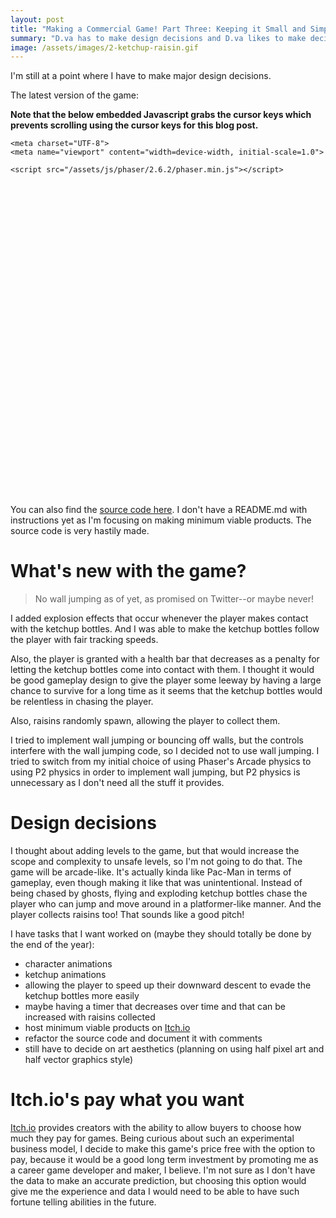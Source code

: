 ```yaml
---
layout: post
title: "Making a Commercial Game! Part Three: Keeping it Small and Simple!"
summary: "D.va has to make design decisions and D.va likes to make decisions quickly!"
image: /assets/images/2-ketchup-raisin.gif
---
```


I'm still at a point where I have to make major design decisions.

The latest version of the game:

**Note that the below embedded Javascript grabs the cursor keys which prevents scrolling using the cursor keys for this blog post.**

<html>

<head>
    <title>Template</title>

    <meta charset="UTF-8">
    <meta name="viewport" content="width=device-width, initial-scale=1.0">

    <script src="/assets/js/phaser/2.6.2/phaser.min.js"></script>

</head>

<body>
    <div style='width:500px;height:500px' id="phaser"></div>
    <script>
        var __extends = (this && this.__extends) || function (d, b) {
            for (var p in b) if (b.hasOwnProperty(p)) d[p] = b[p];
            function __() { this.constructor = d; }
            d.prototype = b === null ? Object.create(b) : (__.prototype = b.prototype, new __());
        };
        /*
         * Template
         */
        var GameModuleName;
        (function (GameModuleName) {
            /*
             * Boot state for only loading the loading screen
             */
            var BootState = (function (_super) {
                __extends(BootState, _super);
                function BootState() {
                    return _super.call(this) || this;
                }
                BootState.prototype.init = function () {
                    // Set scale using ScaleManager
                    this.game.scale.scaleMode = Phaser.ScaleManager.SHOW_ALL;
                    // Set background color
                    this.game.stage.backgroundColor = "#1e97d8";
                };
                BootState.prototype.preload = function () {
                    // Load loading screen image
                };
                BootState.prototype.create = function () {
                    // Start true loading state
                    this.game.state.start("PreloadState");
                };
                return BootState;
            }(Phaser.State));
            GameModuleName.BootState = BootState;
            /*
             * Preload state for actually loading assets
             */
            var PreloadState = (function (_super) {
                __extends(PreloadState, _super);
                function PreloadState() {
                    return _super.call(this) || this;
                }
                PreloadState.prototype.preload = function () {
                    // Display the loading screen image
                    // Load assets
                    // test square graphic
                    var playerSquare = this.game.add.bitmapData(64, 64);
                    playerSquare.rect(0, 0, 64, 64, 'rgb(255, 192, 203)');
                    this.game.cache.addBitmapData('player', playerSquare);
                    // test ketchup graphic
                    var ketchupSqaure = this.game.add.bitmapData(10, 50);
                    ketchupSqaure.rect(0, 0, 10, 50, 'rgb(255,10,10)');
                    this.game.cache.addBitmapData('ketchup', ketchupSqaure);
                    // explosion graphic
                    var explosionCircle = this.game.add.bitmapData(32, 32);
                    explosionCircle.circle(16, 16, 16, 'rgb(255,255,255');
                    this.game.cache.addBitmapData('explosionCircle', explosionCircle);
                    // raisin graphic
                    var raisin = this.game.add.bitmapData(24, 24);
                    raisin.circle(12, 12, 12, 'rgb(54, 27, 79)');
                    this.game.cache.addBitmapData('raisin', raisin);
                };
                PreloadState.prototype.create = function () {
                    this.game.state.start("GameState");
                };
                return PreloadState;
            }(Phaser.State));
            GameModuleName.PreloadState = PreloadState;
            // enum for movement directions
            var Movement;
            (function (Movement) {
                Movement[Movement["Left"] = 0] = "Left";
                Movement[Movement["Right"] = 1] = "Right";
                Movement[Movement["Jump"] = 2] = "Jump";
            })(Movement = GameModuleName.Movement || (GameModuleName.Movement = {}));
            var KetchupSprite = (function (_super) {
                __extends(KetchupSprite, _super);
                function KetchupSprite(game, x, y, key) {
                    var _this = _super.call(this, game, x, y, key) || this;
                    _this.isFollowing = false;
                    _this.game.physics.arcade.enable(_this);
                    _this.checkWorldBounds = true;
                    _this.outOfBoundsKill = true;
                    // Add to the display, but the physics system already did this, so this is redundant.
                    _this.game.stage.addChild(_this);
                    return _this;
                }
                KetchupSprite.prototype.update = function () {
                    if (this.isFollowing) {
                        var angle = Phaser.Math.angleBetweenPoints(this.position, this.targetToFollow.body);
                        this.body.velocity.x = Math.cos(angle) * 200;
                        this.body.velocity.y = Math.sin(angle) * 200;
                    }
                };
                return KetchupSprite;
            }(Phaser.Sprite));
            GameModuleName.KetchupSprite = KetchupSprite;
            /*
             * The main game running state
             */
            var GameState = (function (_super) {
                __extends(GameState, _super);
                function GameState() {
                    var _this = _super.call(this) || this;
                    _this.livesCounter = 100;
                    _this.raisinsCollected = 0;
                    return _this;
                }
                GameState.prototype.create = function () {
                    var _this = this;
                    this.game.physics.startSystem(Phaser.Physics.ARCADE);
                    //this.game.physics.arcade.gravity.x = -400;            
                    // add cursor keys controls
                    this.cursors = this.game.input.keyboard.createCursorKeys();
                    this.player = this.game.add.sprite(100, this.game.world.centerY, this.game.cache.getBitmapData('player'));
                    this.game.physics.arcade.enable(this.player);
                    this.player.body.gravity = new Phaser.Point(-this.game.physics.arcade.gravity.x, 400);
                    this.player.body.collideWorldBounds = true;
                    this.player.anchor.setTo(0.5, 0.5);
                    this.ketchupGroup = this.game.add.group();
                    var spawnTimer = this.game.time.create(false);
                    spawnTimer.loop(800, function () {
                        var singleKetchup = _this.ketchupGroup.add(new KetchupSprite(_this.game, _this.game.rnd.integerInRange(0, _this.game.width), _this.game.rnd.integerInRange(0, 150), _this.game.cache.getBitmapData('ketchup')));
                        // wait then attack
                        var waitTimer = _this.game.time.create(true);
                        waitTimer.add(500, function () {
                            singleKetchup.targetToFollow = _this.player;
                            singleKetchup.isFollowing = true;
                        }, _this);
                        waitTimer.start();
                        // TTL
                        var TTLTimer = _this.game.time.create(true);
                        TTLTimer.add(5000, function () {
                            singleKetchup.kill();
                            waitTimer.destroy();
                        }, _this);
                        TTLTimer.start();
                    }, this);
                    spawnTimer.start();
                    this.textLives = this.game.add.text(0, 50, "" + this.livesCounter, {
                        font: '4em "Segoe UI", Impact, sans-serif',
                        fontWeight: "700",
                        fill: "#ffffff",
                        align: "center"
                    });
                    this.textRaisins = this.game.add.text(0, this.textLives.bottom, "" + this.raisinsCollected, {
                        font: '4em "Segoe UI", Impact, sans-serif',
                        fontWeight: "700",
                        fill: "#361b4f",
                        align: "center"
                    });
                    this.raisinGroup = this.game.add.group();
                    var raisinSpawnTimer = this.game.time.create(false);
                    raisinSpawnTimer.loop(1500, function () {
                        var singleRaisin = _this.raisinGroup.create(_this.game.rnd.integerInRange(0, _this.game.width - 24), _this.game.rnd.integerInRange(_this.game.world.centerY - 64, _this.game.world.height - 24), _this.game.cache.getBitmapData('raisin'));
                        _this.game.physics.arcade.enable(singleRaisin);
                    }, this);
                    raisinSpawnTimer.start();
                    this.lifeBarHolder = this.game.add.graphics(10, 10);
                    this.lifeBarHolder.lineStyle(5, 0xffffff);
                    this.lifeBarHolder.drawRoundedRect(0, 0, 100, 30, 9);
                    this.lifeBar = this.game.add.graphics(10, 10);
                    this.lifeBar.beginFill(0xF1C40F);
                    this.lifeBar.drawRoundedRect(0, 0, 100 * this.livesCounter / 100, 30, 9);
                    this.lifeBar.endFill();
                    this.lifeBar.beginFill(0x999999);
                };
                /*
                 * controls player horizontal movement
                 */
                GameState.prototype.movePlayer = function (direction) {
                    // If the player is in mid-air, decrease their movement speed by 10%.
                    var speedModifier = 0;
                    if (!this.player.body.onFloor()) {
                        speedModifier = 0.10 * GameState.MOVE_VELOCITY;
                    }
                    if (direction === GameModuleName.Movement.Left) {
                        this.player.body.velocity.x = -GameState.MOVE_VELOCITY - speedModifier;
                    }
                    else if (direction === GameModuleName.Movement.Right) {
                        this.player.body.velocity.x = GameState.MOVE_VELOCITY - speedModifier;
                    }
                    else if (direction === GameModuleName.Movement.Jump) {
                        // checks to see if the player is on the ground, then jumps and plays jumping sound
                        if (this.player.body.onFloor()) {
                            this.player.body.velocity.y = -GameState.JUMP_VELOCITY;
                        }
                    }
                };
                GameState.prototype.collisionKetchupPlayer = function (player, ketchup) {
                    var newExplosion = this.game.add.sprite(ketchup.x, ketchup.y, this.game.cache.getBitmapData('explosionCircle'));
                    newExplosion.anchor.setTo(0.5, 0.5);
                    this.game.physics.arcade.enable(newExplosion);
                    var tween = this.game.add.tween(newExplosion.scale).to({ x: 5, y: 5 }, 300, "Linear", true);
                    tween.onComplete.add(function () {
                        newExplosion.kill();
                    }, this);
                    ketchup.kill();
                    this.livesCounter--;
                };
                GameState.prototype.collisionRaisinPlayer = function (player, raisin) {
                    raisin.kill();
                    this.raisinsCollected++;
                };
                GameState.prototype.update = function () {
                    this.game.physics.arcade.collide(this.player, this.ketchupGroup, this.collisionKetchupPlayer, null, this);
                    this.game.physics.arcade.overlap(this.player, this.raisinGroup, this.collisionRaisinPlayer, null, this);
                    this.textLives.text = "" + this.livesCounter;
                    this.textRaisins.text = "" + this.raisinsCollected;
                    // reset the player's avatar's velocity so it won't move forever
                    this.player.body.velocity.x = 0;
                    // processing cursor keys or onscreen controls input to move the player avatar
                    if (this.cursors.left.isDown) {
                        this.movePlayer(GameModuleName.Movement.Left);
                    }
                    else if (this.cursors.right.isDown) {
                        this.movePlayer(GameModuleName.Movement.Right);
                    }
                    if (this.cursors.up.isDown) {
                        this.movePlayer(GameModuleName.Movement.Jump);
                    }
                    this.lifeBar.clear();
                    this.lifeBar.beginFill(0xF1C40F);
                    this.lifeBar.drawRoundedRect(0, 0, 100 * this.livesCounter / 100, 30, 9);
                    this.lifeBar.endFill();
                    this.lifeBar.beginFill(0x999999);
                };
                return GameState;
            }(Phaser.State));
            GameState.MOVE_VELOCITY = 365;
            GameState.JUMP_VELOCITY = GameState.MOVE_VELOCITY + GameState.MOVE_VELOCITY * 0.38;
            GameModuleName.GameState = GameState;
            var Game = (function () {
                function Game() {
                    this.game = new Phaser.Game(550, 550, Phaser.AUTO, "phaser");
                    /* The boot state will contain an init() for the scale manager and will load the loading screen,
                     * while the preloader will display the loading screen and load assets and then start the main game state.
                     */
                    this.game.state.add("BootState", BootState, true);
                    this.game.state.add("PreloadState", PreloadState);
                    this.game.state.add("GameState", GameState);
                }
                return Game;
            }());
            GameModuleName.Game = Game;
        })(GameModuleName || (GameModuleName = {}));
        window.onload = function () {
            var game = new GameModuleName.Game();
        };
    </script>
</body>

</html>

You can also find the [source code here](https://github.com/webDva/Ketchup-and-Raisins-). I don't have a README.md with instructions yet as I'm focusing on making minimum viable products. The source code is very hastily made.

# What's new with the game?

> No wall jumping as of yet, as promised on Twitter--or maybe never!

I added explosion effects that occur whenever the player makes contact with the ketchup bottles. And I was able to make the ketchup bottles follow the player with fair tracking speeds.

Also, the player is granted with a health bar that decreases as a penalty for letting the ketchup bottles come into contact with them. I thought it would be good gameplay design to give the player some leeway by having a large chance to survive for a long time as it seems that the ketchup bottles would be relentless in chasing the player.

Also, raisins randomly spawn, allowing the player to collect them.

I tried to implement wall jumping or bouncing off walls, but the controls interfere with the wall jumping code, so I decided not to use wall jumping. I tried to switch from my initial choice of using Phaser's Arcade physics to using P2 physics in order to implement wall jumping, but P2 physics is unnecessary as I don't need all the stuff it provides.

# Design decisions

I thought about adding levels to the game, but that would increase the scope and complexity to unsafe levels, so I'm not going to do that. The game will be arcade-like. It's actually kinda like Pac-Man in terms of gameplay, even though making it like that was unintentional. Instead of being chased by ghosts, flying and exploding ketchup bottles chase the player who can jump and move around in a platformer-like manner. And the player collects raisins too! That sounds like a good pitch!

I have tasks that I want worked on (maybe they should totally be done by the end of the year):

* character animations
* ketchup animations
* allowing the player to speed up their downward descent to evade the ketchup bottles more easily
* maybe having a timer that decreases over time and that can be increased with raisins collected
* host minimum viable products on [Itch.io](https://itch.io)
* refactor the source code and document it with comments
* still have to decide on art aesthetics (planning on using half pixel art and half vector graphics style)

# Itch.io's pay what you want

[Itch.io](https://itch.io) provides creators with the ability to allow buyers to choose how much they pay for games. Being curious about such an experimental business model, I decide to make this game's price free with the option to pay, because it would be a good long term investment by promoting me as a career game developer and maker, I believe. I'm not sure as I don't have the data to make an accurate prediction, but choosing this option would give me the experience and data I would need to be able to have such fortune telling abilities in the future.